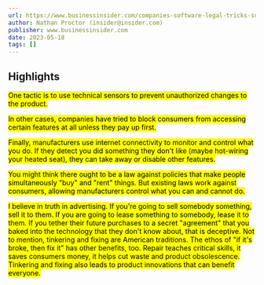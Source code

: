 ```yaml
---
url: https://www.businessinsider.com/companies-software-legal-tricks-subscriptions-customers-money-pay-death-ownership-2023-5
author: Nathan Proctor (insider@insider.com)
publisher: www.businessinsider.com
date: 2023-05-18
tags: []
---
```


## Highlights
<mark>One tactic is to use technical sensors to prevent unauthorized changes to the product.</mark>

<mark>In other cases, companies have tried to block consumers from accessing certain features at all unless they pay up first.</mark>

<mark>Finally, manufacturers use internet connectivity to monitor and control what you do. If they detect you did something they don't like (maybe hot-wiring your heated seat), they can take away or disable other features.</mark>

<mark>You might think there ought to be a law against policies that make people simultaneously "buy" and "rent" things. But existing laws work against consumers, allowing manufacturers control what you can and cannot do.</mark>

<mark>I believe in truth in advertising. If you're going to sell somebody something, sell it to them. If you are going to lease something to somebody, lease it to them. If you tether their future purchases to a secret "agreement" that you baked into the technology that they don't know about, that is deceptive. Not to mention, tinkering and fixing are American traditions. The ethos of "if it's broke, then fix it" has other benefits, too. Repair teaches critical skills, it saves consumers money, it helps cut waste and product obsolescence. Tinkering and fixing also leads to product innovations that can benefit everyone.</mark>

